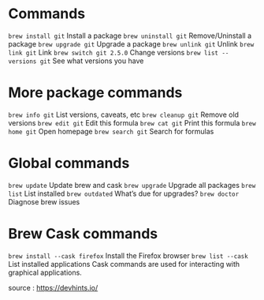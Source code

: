 # Commands
`brew install git`	Install a package
`brew uninstall git`	Remove/Uninstall a package
`brew upgrade git`	Upgrade a package
`brew unlink git`	Unlink
`brew link git`	Link
`brew switch git 2.5.0`	Change versions
`brew list --versions git`	See what versions you have

# More package commands
`brew info git`	List versions, caveats, etc
`brew cleanup git`	Remove old versions
`brew edit git`	Edit this formula
`brew cat git`	Print this formula
`brew home git`	Open homepage
`brew search git`	Search for formulas

# Global commands
`brew update`	Update brew and cask
`brew upgrade`	Upgrade all packages
`brew list`	List installed
`brew outdated`	What’s due for upgrades?
`brew doctor`	Diagnose brew issues

# Brew Cask commands
`brew install --cask firefox` Install the Firefox browser
`brew list --cask`	List installed applications 
Cask commands are used for interacting with graphical applications.


source : https://devhints.io/